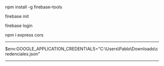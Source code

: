 npm install -g firebase-tools

firebase init

firebase login

npm i express cors

______________

$env:GOOGLE_APPLICATION_CREDENTIALS="C:\Users\Pablo\Downloads\credenciales.json"

----
